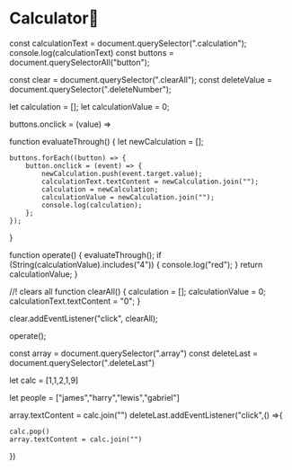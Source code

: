 # Calculator🐉
const calculationText = document.querySelector(".calculation");
console.log(calculationText)
const buttons = document.querySelectorAll("button");

const clear = document.querySelector(".clearAll");
const deleteValue = document.querySelector(".deleteNumber");

let calculation = [];
let calculationValue = 0;

buttons.onclick = (value) => 

function evaluateThrough() {
    let newCalculation = [];

    buttons.forEach((button) => {
        button.onclick = (event) => {
            newCalculation.push(event.target.value);
            calculationText.textContent = newCalculation.join("");
            calculation = newCalculation;
            calculationValue = newCalculation.join("");
            console.log(calculation);
        };
    });
}

function operate() {
    evaluateThrough();
    if (String(calculationValue).includes("4")) {
        console.log("red");
    }
    return calculationValue;
}

//! clears all
function clearAll() {
    calculation = [];
    calculationValue = 0;
    calculationText.textContent = "0";
}

clear.addEventListener("click", clearAll);

operate();









const array = document.querySelector(".array")
const deleteLast = document.querySelector(".deleteLast")

let calc = [1,1,2,1,9]


let people = ["james","harry","lewis","gabriel"]

array.textContent = calc.join("")
deleteLast.addEventListener("click",() =>{


    calc.pop()
    array.textContent = calc.join("")
})

